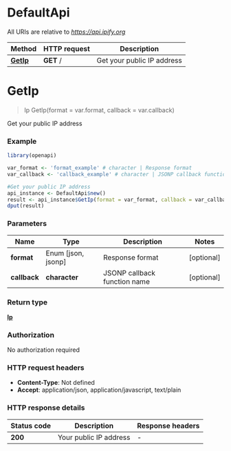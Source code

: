 # DefaultApi

All URIs are relative to *https://api.ipify.org*

Method | HTTP request | Description
------------- | ------------- | -------------
[**GetIp**](DefaultApi.md#GetIp) | **GET** / | Get your public IP address


# **GetIp**
> Ip GetIp(format = var.format, callback = var.callback)

Get your public IP address

### Example
```R
library(openapi)

var_format <- 'format_example' # character | Response format
var_callback <- 'callback_example' # character | JSONP callback function name

#Get your public IP address
api_instance <- DefaultApi$new()
result <- api_instance$GetIp(format = var_format, callback = var_callback)
dput(result)
```

### Parameters

Name | Type | Description  | Notes
------------- | ------------- | ------------- | -------------
 **format** | Enum [json, jsonp] | Response format | [optional] 
 **callback** | **character**| JSONP callback function name | [optional] 

### Return type

[**Ip**](Ip.md)

### Authorization

No authorization required

### HTTP request headers

 - **Content-Type**: Not defined
 - **Accept**: application/json, application/javascript, text/plain

### HTTP response details
| Status code | Description | Response headers |
|-------------|-------------|------------------|
| **200** | Your public IP address |  -  |

